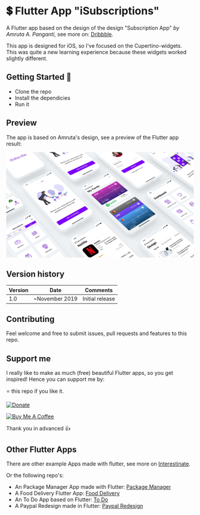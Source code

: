 # 💲 Flutter App "iSubscriptions"

A Flutter app based on the design of the design "Subscription App" *by Amruta A. Panganti*, see more on: [Dribbble](https://dribbble.com/shots/5454871-Subscription-App-Freebie-UI-Kit).

This app is designed for iOS, so I've focused on the Cupertino-widgets. This was quite a new learning experience because these widgets worked slightly different.

## Getting Started 🚀

- Clone the repo
- Install the dependicies
- Run it

## Preview

The app is based on Amruta's design, see a preview of the Flutter app result:

![App preview](doc/iSubscribePreviewWidth.png)

## Version history

| Version |       Date         |             Comments             |
| ------- | ------------------ | -------------------------------- |
| 1.0     | ~November 2019    | Initial release                  |

## Contributing

Feel welcome and free to submit issues, pull requests and features to this repo.

## Support me

I really like to make as much (free) beautiful Flutter apps, so you get inspired!
Hence you can support me by:

⭐️ this repo if you like it.

[![Donate](https://img.shields.io/badge/Donate-PayPal-green.svg)](https://paypal.me/jwalhout?locale.x=nl_NL)

<a href="https://www.buymeacoffee.com/bushjopie" target="_blank"><img src="https://www.buymeacoffee.com/assets/img/custom_images/orange_img.png" alt="Buy Me A Coffee" style="height: auto !important;width: auto !important;" ></a>

Thank you in advanced 👍

## Other Flutter Apps

There are other example Apps made with flutter, see more on [Interestinate](https://interestinate.com).

Or the following repo's:
- An Package Manager App made with Flutter: [Package Manager](https://github.com/LiveLikeCounter/Flutter-Package-Manager)
- A Food Delivery Flutter App: [Food Delivery](https://github.com/LiveLikeCounter/Flutter-Food-Delivery)
- An To Do App based on Flutter: [To Do](https://github.com/LiveLikeCounter/Flutter-Todolist)
- A Paypal Redesign made in Flutter: [Paypal Redesign](https://github.com/LiveLikeCounter/Flutter-Paypal-Redesign)

